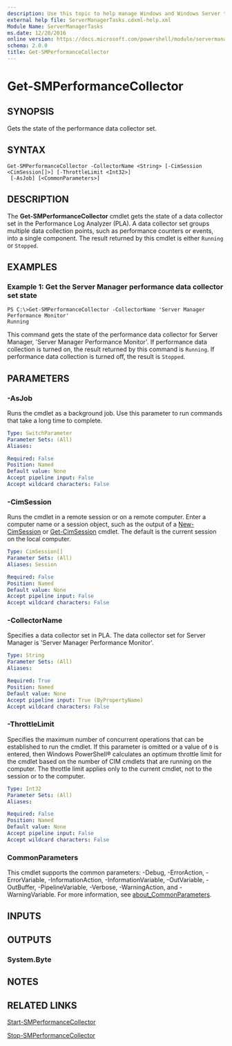 ```yaml
---
description: Use this topic to help manage Windows and Windows Server technologies with Windows PowerShell.
external help file: ServerManagerTasks.cdxml-help.xml
Module Name: ServerManagerTasks
ms.date: 12/20/2016
online version: https://docs.microsoft.com/powershell/module/servermanagertasks/get-smperformancecollector?view=windowsserver2016-ps&wt.mc_id=ps-gethelp
schema: 2.0.0
title: Get-SMPerformanceCollector
---
```


# Get-SMPerformanceCollector

## SYNOPSIS
Gets the state of the performance data collector set.

## SYNTAX

```
Get-SMPerformanceCollector -CollectorName <String> [-CimSession <CimSession[]>] [-ThrottleLimit <Int32>]
 [-AsJob] [<CommonParameters>]
```

## DESCRIPTION
The **Get-SMPerformanceCollector** cmdlet gets the state of a data collector set in the Performance Log Analyzer (PLA).
A data collector set groups multiple data collection points, such as performance counters or events, into a single component.
The result returned by this cmdlet is either `Running` or `Stopped`.

## EXAMPLES

### Example 1: Get the Server Manager performance data collector set state
```
PS C:\>Get-SMPerformanceCollector -CollectorName 'Server Manager Performance Monitor'
Running
```

This command gets the state of the performance data collector for Server Manager, 'Server Manager Performance Monitor'.
If performance data collection is turned on, the result returned by this command is `Running`.
If performance data collection is turned off, the result is `Stopped`.

## PARAMETERS

### -AsJob
Runs the cmdlet as a background job. Use this parameter to run commands that take a long time to complete.

```yaml
Type: SwitchParameter
Parameter Sets: (All)
Aliases: 

Required: False
Position: Named
Default value: None
Accept pipeline input: False
Accept wildcard characters: False
```

### -CimSession
Runs the cmdlet in a remote session or on a remote computer.
Enter a computer name or a session object, such as the output of a [New-CimSession](https://go.microsoft.com/fwlink/p/?LinkId=227967) or [Get-CimSession](https://go.microsoft.com/fwlink/p/?LinkId=227966) cmdlet.
The default is the current session on the local computer.

```yaml
Type: CimSession[]
Parameter Sets: (All)
Aliases: Session

Required: False
Position: Named
Default value: None
Accept pipeline input: False
Accept wildcard characters: False
```

### -CollectorName
Specifies a data collector set in PLA.
The data collector set for Server Manager is 'Server Manager Performance Monitor'.

```yaml
Type: String
Parameter Sets: (All)
Aliases: 

Required: True
Position: Named
Default value: None
Accept pipeline input: True (ByPropertyName)
Accept wildcard characters: False
```

### -ThrottleLimit
Specifies the maximum number of concurrent operations that can be established to run the cmdlet.
If this parameter is omitted or a value of `0` is entered, then Windows PowerShell® calculates an optimum throttle limit for the cmdlet based on the number of CIM cmdlets that are running on the computer.
The throttle limit applies only to the current cmdlet, not to the session or to the computer.

```yaml
Type: Int32
Parameter Sets: (All)
Aliases: 

Required: False
Position: Named
Default value: None
Accept pipeline input: False
Accept wildcard characters: False
```

### CommonParameters
This cmdlet supports the common parameters: -Debug, -ErrorAction, -ErrorVariable, -InformationAction, -InformationVariable, -OutVariable, -OutBuffer, -PipelineVariable, -Verbose, -WarningAction, and -WarningVariable. For more information, see [about_CommonParameters](https://go.microsoft.com/fwlink/?LinkID=113216).

## INPUTS

## OUTPUTS

### System.Byte

## NOTES

## RELATED LINKS

[Start-SMPerformanceCollector](./Start-SMPerformanceCollector.md)

[Stop-SMPerformanceCollector](./Stop-SMPerformanceCollector.md)

